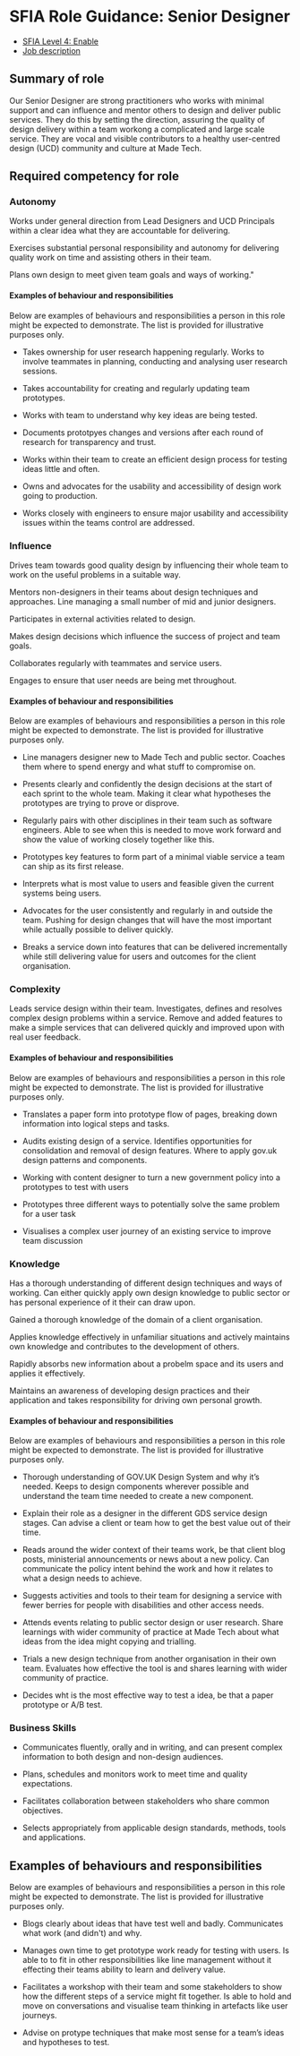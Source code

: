 # SFIA Role Guidance: Senior Designer

- [SFIA Level 4: Enable](https://sfia-online.org/en/sfia-7/responsibilities/level-4)
- [Job description](/roles/senior_designer.md)

## Summary of role

Our Senior Designer are strong practitioners who works with minimal support and can influence and mentor others to design and deliver public services. They do this by setting the direction, assuring the quality of design delivery within a team workong a complicated and large scale service. They are vocal and visible contributors to a healthy user-centred design (UCD) community and culture at Made Tech.

## Required competency for role

### Autonomy

Works under general direction from Lead Designers and UCD Principals within a clear idea what they are accountable for delivering. 

Exercises substantial personal responsibility and autonomy for delivering quality work on time and assisting others in their team. 

Plans own design to meet given team goals and ways of working."

#### Examples of behaviour and responsibilities

Below are examples of behaviours and responsibilities a person in this role might be expected to demonstrate. The list is provided for illustrative purposes only. 

- Takes ownership for user research happening regularly. Works to involve teammates in planning, conducting and analysing user research sessions. 

- Takes accountability for creating and regularly updating team prototypes. 

- Works with team to understand why key ideas are being tested. 

- Documents prototpyes changes and versions after each round of research for transparency and trust. 

- Works within their team to create an efficient design process for testing ideas little and often. 

- Owns and advocates for the usability and accessibility of design work going to production. 

- Works closely with engineers to ensure major usability and accessibility issues within the teams control are addressed. 


### Influence

Drives team towards good quality design by influencing their whole team to work on the useful problems in a suitable way. 

Mentors non-designers in their teams about design techniques and approaches. Line managing a small number of mid and junior designers. 

Participates in external activities related to design. 

Makes design decisions which influence the success of project and team goals. 

Collaborates regularly with teammates and service users. 

Engages to ensure that user needs are being met throughout.

#### Examples of behaviour and responsibilities

Below are examples of behaviours and responsibilities a person in this role might be expected to demonstrate. The list is provided for illustrative purposes only.

- Line managers designer new to Made Tech and public sector. Coaches them where to spend energy and what stuff to compromise on. 

- Presents clearly and confidently the design decisions at the start of each sprint to the whole team. Making it clear what hypotheses the prototypes are trying to prove or disprove. 

- Regularly pairs with other disciplines in their team such as software engineers. Able to see when this is needed to move work forward and show the value of working closely together like this. 

- Prototypes key features to form part of a minimal viable service a team can ship as its first release. 

- Interprets what is most value to users and feasible given the current systems being users. 

- Advocates for the user consistently and regularly in and outside the team. Pushing for design changes that will have the most important while actually possible to deliver quickly. 

- Breaks a service down into features that can be delivered incrementally while still delivering value for users and outcomes for the client organisation. 


### Complexity

Leads service design within their team. Investigates, defines and resolves complex design problems within a service. Remove and added features to make a simple services that can delivered quickly and improved upon with real user feedback. 

#### Examples of behaviour and responsibilities

Below are examples of behaviours and responsibilities a person in this role might be expected to demonstrate. The list is provided for illustrative purposes only.

- Translates a paper form into prototype flow of pages, breaking down information into logical steps and tasks. 

- Audits existing design of a service. Identifies opportunities for consolidation and removal of design features. Where to apply gov.uk design patterns and components. 

- Working with content designer to turn a new government policy into a prototypes to test with users

- Prototypes three different ways to potentially solve the same problem for a user task 

- Visualises a complex user journey of an existing service to improve team discussion

### Knowledge

Has a thorough understanding of different design techniques and ways of working. Can either quickly apply own design knowledge to public sector or has personal experience of it their can draw upon. 

Gained a thorough knowledge of the domain of a client organisation. 

Applies knowledge effectively in unfamiliar situations and actively maintains own knowledge and contributes to the development of others. 

Rapidly absorbs new information about a probelm space and its users and applies it effectively. 

Maintains an awareness of developing design practices and their application and takes responsibility for driving own personal growth.

#### Examples of behaviour and responsibilities

Below are examples of behaviours and responsibilities a person in this role might be expected to demonstrate. The list is provided for illustrative purposes only.

- Thorough understanding of GOV.UK Design System and why it’s needed. Keeps to design components wherever possible and understand the team time needed to create a new component. 

- Explain their role as a designer in the different GDS service design stages. Can advise a client or team how to get the best value out of their time. 

- Reads around the wider context of their teams work, be that client blog posts, ministerial announcements or news about a new policy. Can communicate the policy intent behind the work and how it relates to what a design needs to achieve. 

- Suggests activities and tools to their team for designing a service with fewer berries for people with disabilities and other access needs. 

- Attends events relating to public sector design or user research. Share learnings with wider community of practice at Made Tech about what ideas from the idea might copying and trialling. 

- Trials a new design technique from another organisation in their own team. Evaluates how effective the tool is and shares learning with wider community of practice. 

- Decides wht is the most effective way to test a idea, be that a paper prototype or A/B test. 

### Business Skills

- Communicates fluently, orally and in writing, and can present complex information to both design and non-design audiences.

- Plans, schedules and monitors work to meet time and quality expectations.

- Facilitates collaboration between stakeholders who share common objectives.

- Selects appropriately from applicable design standards, methods, tools and applications.


## Examples of behaviours and responsibilities

Below are examples of behaviours and responsibilities a person in this role might be expected to demonstrate. The list is provided for illustrative purposes only.

- Blogs clearly about ideas that have test well and badly. Communicates what work (and didn't) and why. 

- Manages own time to get prototype work ready for testing with users. Is able to to fit in other responsibilities like line management without it effecting their teams ability to learn and delivery value. 

- Facilitates a workshop with their team and some stakeholders to show how the different steps of a service might fit together. Is able to hold and move on conversations and visualise team thinking in artefacts like user journeys. 

- Advise on protype techniques that make most sense for a team’s ideas and hypotheses to test. 
